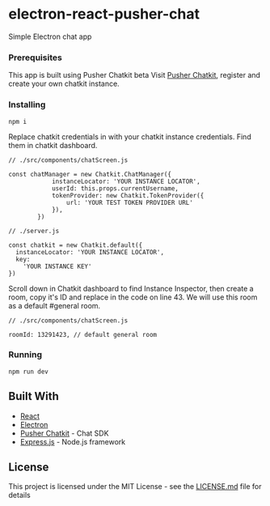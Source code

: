 # electron-react-pusher-chat

Simple Electron chat app

### Prerequisites

This app is built using Pusher Chatkit beta
Visit [Pusher Chatkit](https://pusher.com/chatkit), register and create your own chatkit instance.

### Installing

```
npm i
```

Replace chatkit credentials in  with your chatkit instance credentials. Find them in chatkit dashboard.

```
// ./src/components/chatScreen.js

const chatManager = new Chatkit.ChatManager({
            instanceLocator: 'YOUR INSTANCE LOCATOR',
            userId: this.props.currentUsername,
            tokenProvider: new Chatkit.TokenProvider({
                url: 'YOUR TEST TOKEN PROVIDER URL'
            }),
        })
```

```
// ./server.js

const chatkit = new Chatkit.default({
  instanceLocator: 'YOUR INSTANCE LOCATOR',
  key:
    'YOUR INSTANCE KEY'
})
```

Scroll down in Chatkit dashboard to find Instance Inspector, 
then create a room, copy it's ID and replace in the code on line 43.
We will use this room as a default #general room.


```
// ./src/components/chatScreen.js

roomId: 13291423, // default general room

```

### Running

```
npm run dev
```

## Built With

* [React](https://reactjs.org/docs/getting-started.html)
* [Electron](https://electronjs.org/docs)
* [Pusher Chatkit](https://pusher.com/chatkit) - Chat SDK
* [Express.js](https://expressjs.com/) - Node.js framework

## License

This project is licensed under the MIT License - see the [LICENSE.md](LICENSE.md) file for details
